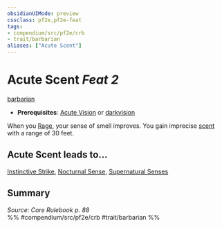 ```yaml
---
obsidianUIMode: preview
cssclass: pf2e,pf2e-feat
tags:
- compendium/src/pf2e/crb
- trait/barbarian
aliases: ["Acute Scent"]
---
```

# Acute Scent  *Feat 2*  
[barbarian](Reference/Rules/Traits/barbarian.md "Barbarian Class Trait")  

- **Prerequisites**: [Acute Vision](acute-vision.md) or [darkvision](Reference/Rules/Abilities/darkvision.md)

When you [Rage](Reference/Rules/Actions/rage.md), your sense of smell improves. You gain imprecise [scent](scent.md) with a range of 30 feet.

## Acute Scent leads to...

[Instinctive Strike](instinctive-strike-apg.md), [Nocturnal Sense](nocturnal-sense-apg.md), [Supernatural Senses](supernatural-senses-apg.md)

## Summary

*Source: Core Rulebook p. 88*  
%% #compendium/src/pf2e/crb #trait/barbarian %%